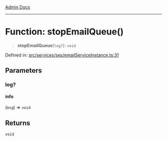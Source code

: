 [Admin Docs](/)

***

# Function: stopEmailQueue()

> **stopEmailQueue**(`log?`): `void`

Defined in: [src/services/ses/emailServiceInstance.ts:31](https://github.com/Sourya07/talawa-api/blob/61a1911602b2f0aac7635e08ae2918f4f768e8ff/src/services/ses/emailServiceInstance.ts#L31)

## Parameters

### log?

#### info

(`msg`) => `void`

## Returns

`void`
